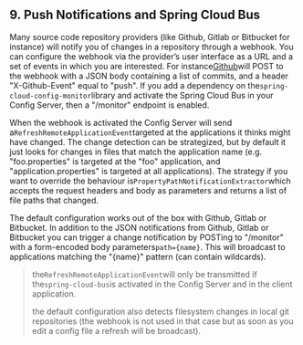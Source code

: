 ## 9. Push Notifications and Spring Cloud Bus

Many source code repository providers \(like Github, Gitlab or Bitbucket for instance\) will notify you of changes in a repository through a webhook. You can configure the webhook via the provider’s user interface as a URL and a set of events in which you are interested. For instance[Github](https://developer.github.com/v3/activity/events/types/#pushevent)will POST to the webhook with a JSON body containing a list of commits, and a header "X-Github-Event" equal to "push". If you add a dependency on the`spring-cloud-config-monitor`library and activate the Spring Cloud Bus in your Config Server, then a "/monitor" endpoint is enabled.

When the webhook is activated the Config Server will send a`RefreshRemoteApplicationEvent`targeted at the applications it thinks might have changed. The change detection can be strategized, but by default it just looks for changes in files that match the application name \(e.g. "foo.properties" is targeted at the "foo" application, and "application.properties" is targeted at all applications\). The strategy if you want to override the behaviour is`PropertyPathNotificationExtractor`which accepts the request headers and body as parameters and returns a list of file paths that changed.

The default configuration works out of the box with Github, Gitlab or Bitbucket. In addition to the JSON notifications from Github, Gitlab or Bitbucket you can trigger a change notification by POSTing to "/monitor" with a form-encoded body parameters`path={name}`. This will broadcast to applications matching the "{name}" pattern \(can contain wildcards\).

> the`RefreshRemoteApplicationEvent`will only be transmitted if the`spring-cloud-bus`is activated in the Config Server and in the client application.
> 
> the default configuration also detects filesystem changes in local git repositories \(the webhook is not used in that case but as soon as you edit a config file a refresh will be broadcast\).